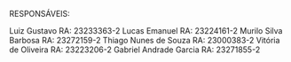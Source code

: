 RESPONSÁVEIS: 

Luiz Gustavo RA: 23233363-2
Lucas Emanuel RA: 23224161-2
Murilo Silva Barbosa RA: 23272159-2
Thiago Nunes de Souza RA: 23000383-2
Vitória de Oliveira RA: 23223206-2
Gabriel Andrade Garcia RA: 23271855-2
